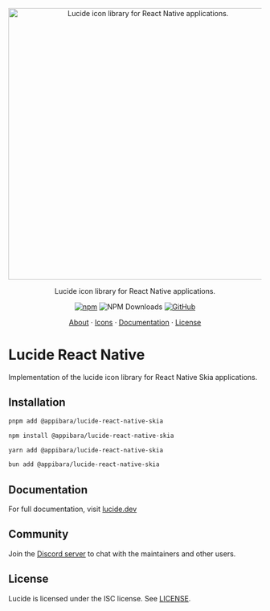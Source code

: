 <p align="center">
  <a href="https://github.com/lucide-icons/lucide">
    <img src="https://lucide.dev/package-logos/lucide-react-native.svg" alt="Lucide icon library for React Native applications." width="540">
  </a>
</p>

<p align="center">
Lucide icon library for React Native applications.
</p>

<div align="center">

[![npm](https://img.shields.io/npm/v/lucide-react-native?color=blue)](https://www.npmjs.com/package/lucide-react-native)
![NPM Downloads](https://img.shields.io/npm/dw/lucide-react-native)
[![GitHub](https://img.shields.io/github/license/lucide-icons/lucide)](https://lucide.dev/license)

</div>

<p align="center">
  <a href="https://lucide.dev/guide/">About</a>
  ·
  <a href="https://lucide.dev/icons/">Icons</a>
  ·
  <a href="https://lucide.dev/guide/packages/lucide-react-native">Documentation</a>
  ·
  <a href="https://lucide.dev/license">License</a>
</p>

# Lucide React Native

Implementation of the lucide icon library for React Native Skia applications.

## Installation

```sh
pnpm add @appibara/lucide-react-native-skia
```

```sh
npm install @appibara/lucide-react-native-skia
```

```sh
yarn add @appibara/lucide-react-native-skia
```

```sh
bun add @appibara/lucide-react-native-skia
```

## Documentation

For full documentation, visit [lucide.dev](https://lucide.dev/guide/packages/lucide-react-native)

## Community

Join the [Discord server](https://discord.gg/EH6nSts) to chat with the maintainers and other users.

## License

Lucide is licensed under the ISC license. See [LICENSE](https://lucide.dev/license).
